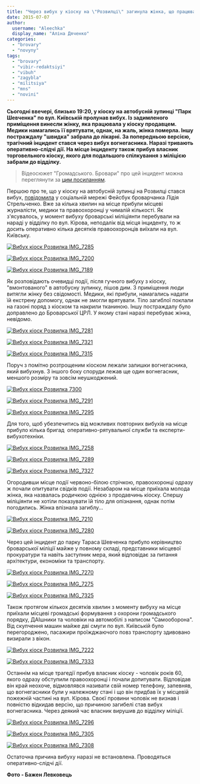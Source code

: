 ```yaml
---
title: "Через вибух у кіоску на \"Розвилці\" загинула жінка, що працювала у ньому продавцем"
date: 2015-07-07
author: 
  username: "Aleechka"
  display_name: "Аліна Дяченко"
categories: 
  - "brovary"
  - "novyny"
tags: 
  - "brovary"
  - "vibir-redaktsiyi"
  - "vibuh"
  - "zagybla"
  - "militsiya"
  - "mns"
  - "novini"
---
```


**Сьогодні ввечері, близько 19:20, у кіоску на автобусній зупинці "Парк Шевченка" по вул. Київській пролунав вибух. Із задимленого приміщення винесли жінку, яка працювала у кіоску продавцем. Медики намагались її врятувати, однак, на жаль, жінка померла. Іншу постраждалу "швидка" забрала до лікарні. За попередньою версією, трагічний інцидент стався через вибух вогнегасника. Наразі тривають оперативно-слідчі дії. На місце інциденту також прибув власник торговельного кіоску, якого для подальшого спілкування з міліцією забрали до відділку.**

> Відеосюжет "Громадського. Бровари" про цей інцидент можна переглянути за [цим посиланням](https://youtu.be/7lKF0s6T7bs).

Першою про те, що у кіоску на автобусній зупинці на Розвилці стався вибух, [повідомила](https://www.facebook.com/groups/brovary/permalink/1068185046544794/) у соціальній мережі Фейсбук броварчанка Лідія Стрельченко. Вже за кілька хвилин на місце прибули місцеві журналісти, медики та правоохоронці у чималій кількості. Як з'ясувалось, у момент вибуху броварські міліціянти перебували на нараді у відділку по вул. Кірова, неподалік від місця інциденту, то ж досить оперативно кілька десятків правоохоронців виїхали на вул. Київську.

[![Вибух кіоск Розвилка IMG_7285](https://mpz.brovary.org/wp-content/uploads/2015/07/Vybuh-kiosk-Rozvylka-IMG_7285.jpg)](https://mpz.brovary.org/wp-content/uploads/2015/07/Vybuh-kiosk-Rozvylka-IMG_7285.jpg)

[![Вибух кіоск Розвилка IMG_7200](https://mpz.brovary.org/wp-content/uploads/2015/07/Vybuh-kiosk-Rozvylka-IMG_7200.jpg)](https://mpz.brovary.org/wp-content/uploads/2015/07/Vybuh-kiosk-Rozvylka-IMG_7200.jpg)

[![Вибух кіоск Розвилка IMG_7189](https://mpz.brovary.org/wp-content/uploads/2015/07/Vybuh-kiosk-Rozvylka-IMG_7189.jpg)](https://mpz.brovary.org/wp-content/uploads/2015/07/Vybuh-kiosk-Rozvylka-IMG_7189.jpg)

Як розповідають очевидці події, після гучного вибуху з кіоску, "вмонтованого" в автобусну зупинку, пішов дим. З приміщення люди витягли жінку без свідомості. Медики, які прибули, намагались надати їй екстрену допомогу, однак не змогли врятувати. Тіло загиблої поклали на газоні поряд з кіоском та накрили тканиною. Іншу постраждалу було доправлено до Броварської ЦРЛ. У якому стані наразі перебуває жінка, невідомо.

[![Вибух кіоск Розвилка IMG_7281](https://mpz.brovary.org/wp-content/uploads/2015/07/Vybuh-kiosk-Rozvylka-IMG_7281.jpg)](https://mpz.brovary.org/wp-content/uploads/2015/07/Vybuh-kiosk-Rozvylka-IMG_7281.jpg)

[![Вибух кіоск Розвилка IMG_7321](https://mpz.brovary.org/wp-content/uploads/2015/07/Vybuh-kiosk-Rozvylka-IMG_7321.jpg)](https://mpz.brovary.org/wp-content/uploads/2015/07/Vybuh-kiosk-Rozvylka-IMG_7321.jpg)

[![Вибух кіоск Розвилка IMG_7315](https://mpz.brovary.org/wp-content/uploads/2015/07/Vybuh-kiosk-Rozvylka-IMG_7315.jpg)](https://mpz.brovary.org/wp-content/uploads/2015/07/Vybuh-kiosk-Rozvylka-IMG_7315.jpg)

Поруч з помітно розтрощеним кіоском лежали залишки вогнегасника, який вибухнув. З іншого боку споруди лежав ще один вогнегасник, меншого розміру та зовсім неушкоджений.

[![Вибух кіоск Розвилка 7300](https://mpz.brovary.org/wp-content/uploads/2015/07/Vybuh-kiosk-Rozvylka-7300.jpg)](https://mpz.brovary.org/wp-content/uploads/2015/07/Vybuh-kiosk-Rozvylka-7300.jpg)

[![Вибух кіоск Розвилка IMG_7291](https://mpz.brovary.org/wp-content/uploads/2015/07/Vybuh-kiosk-Rozvylka-IMG_7291.jpg)](https://mpz.brovary.org/wp-content/uploads/2015/07/Vybuh-kiosk-Rozvylka-IMG_7291.jpg)

[![Вибух кіоск Розвилка IMG_7295](https://mpz.brovary.org/wp-content/uploads/2015/07/Vybuh-kiosk-Rozvylka-IMG_7295.jpg)](https://mpz.brovary.org/wp-content/uploads/2015/07/Vybuh-kiosk-Rozvylka-IMG_7295.jpg)

Для того, щоб убезпечитись від можливих повторних вибухів на місце прибуло кілька бригад  оперативно-рятувальної служби та експерти-вибухотехніки.

[![Вибух кіоск Розвилка IMG_7258](https://mpz.brovary.org/wp-content/uploads/2015/07/Vybuh-kiosk-Rozvylka-IMG_7258.jpg)](https://mpz.brovary.org/wp-content/uploads/2015/07/Vybuh-kiosk-Rozvylka-IMG_7258.jpg)

[![Вибух кіоск Розвилка IMG_7289](https://mpz.brovary.org/wp-content/uploads/2015/07/Vybuh-kiosk-Rozvylka-IMG_7289.jpg)](https://mpz.brovary.org/wp-content/uploads/2015/07/Vybuh-kiosk-Rozvylka-IMG_7289.jpg)

[![Вибух кіоск Розвилка IMG_7327](https://mpz.brovary.org/wp-content/uploads/2015/07/Vybuh-kiosk-Rozvylka-IMG_7327.jpg)](https://mpz.brovary.org/wp-content/uploads/2015/07/Vybuh-kiosk-Rozvylka-IMG_7327.jpg)

Огородивши місце події червоно-білою стрічкою, правоохоронці одразу ж почали опитувати свідків події. Незабаром на місце приїхала молода жінка, яка назвалась родичкою однією з продавчинь кіоску. Спершу міліціянти не хотіли показувати їй тіло для опізнання, однак потім погодились. Жінка впізнала загиблу...

[![Вибух кіоск Розвилка IMG_7210](https://mpz.brovary.org/wp-content/uploads/2015/07/Vybuh-kiosk-Rozvylka-IMG_7210.jpg)](https://mpz.brovary.org/wp-content/uploads/2015/07/Vybuh-kiosk-Rozvylka-IMG_7210.jpg)

[![Вибух кіоск Розвилка IMG_7280](https://mpz.brovary.org/wp-content/uploads/2015/07/Vybuh-kiosk-Rozvylka-IMG_7280.jpg)](https://mpz.brovary.org/wp-content/uploads/2015/07/Vybuh-kiosk-Rozvylka-IMG_7280.jpg)

Через цей інцидент до парку Тараса Шевченка прибуло керівництво броварської міліції майже у повному складі, представники місцевої прокуратури та навіть заступник мера, який відповідає за питання архітектури, економіки та транспорту.

[![Вибух кіоск Розвилка IMG_7270](https://mpz.brovary.org/wp-content/uploads/2015/07/Vybuh-kiosk-Rozvylka-IMG_7270.jpg)](https://mpz.brovary.org/wp-content/uploads/2015/07/Vybuh-kiosk-Rozvylka-IMG_7270.jpg)

[![Вибух кіоск Розвилка IMG_7275](https://mpz.brovary.org/wp-content/uploads/2015/07/Vybuh-kiosk-Rozvylka-IMG_7275.jpg)](https://mpz.brovary.org/wp-content/uploads/2015/07/Vybuh-kiosk-Rozvylka-IMG_7275.jpg)

[![Вибух кіоск Розвилка IMG_7325](https://mpz.brovary.org/wp-content/uploads/2015/07/Vybuh-kiosk-Rozvylka-IMG_7325.jpg)](https://mpz.brovary.org/wp-content/uploads/2015/07/Vybuh-kiosk-Rozvylka-IMG_7325.jpg)

Також протягом кількох десятків хвилин з моменту вибуху на місце приїхали місцеві громадські формування з охорони громадського порядку, ДАІшники та чоловіки на автомобілі з написом "Самооборона". Від скупчення машин майже дві смуги по вул. Київській було перегороджено, пасажири проїжджаючого повз транспорту здивовано визирали з вікон.

[![Вибух кіоск Розвилка IMG_7222](https://mpz.brovary.org/wp-content/uploads/2015/07/Vybuh-kiosk-Rozvylka-IMG_7222.jpg)](https://mpz.brovary.org/wp-content/uploads/2015/07/Vybuh-kiosk-Rozvylka-IMG_7222.jpg)

[![Вибух кіоск Розвилка IMG_7333](https://mpz.brovary.org/wp-content/uploads/2015/07/Vybuh-kiosk-Rozvylka-IMG_7333.jpg)](https://mpz.brovary.org/wp-content/uploads/2015/07/Vybuh-kiosk-Rozvylka-IMG_7333.jpg)

Останнім на місце трагедії прибув власник кіоску - чоловік років 60, якого одразу обступили правоохоронці і почали допитувати. Відповідав він край неохоче, відмовлявся називати свій номер телефону, запевняв, що вогнегасники були у належному стані і що він придбав їх у місцевій пожежній частині на вул. Кірова. Своєї провини чоловік не визнав і повністю відкидав версію, що причиною загибелі став вибух вогнегасника. Через деякий час власник вирушив до відділку міліції.

[![Вибух кіоск Розвилка IMG_7296](https://mpz.brovary.org/wp-content/uploads/2015/07/Vybuh-kiosk-Rozvylka-IMG_7296.jpg)](https://mpz.brovary.org/wp-content/uploads/2015/07/Vybuh-kiosk-Rozvylka-IMG_7296.jpg)

[![Вибух кіоск Розвилка IMG_7305](https://mpz.brovary.org/wp-content/uploads/2015/07/Vybuh-kiosk-Rozvylka-IMG_7305.jpg)](https://mpz.brovary.org/wp-content/uploads/2015/07/Vybuh-kiosk-Rozvylka-IMG_7305.jpg)

[![Вибух кіоск Розвилка IMG_7308](https://mpz.brovary.org/wp-content/uploads/2015/07/Vybuh-kiosk-Rozvylka-IMG_7308.jpg)](https://mpz.brovary.org/wp-content/uploads/2015/07/Vybuh-kiosk-Rozvylka-IMG_7308.jpg)

Остаточна причина вибуху наразі не встановлена. Проводяться оперативно-слідчі дії.

**Фото - Бажен Левковець**
